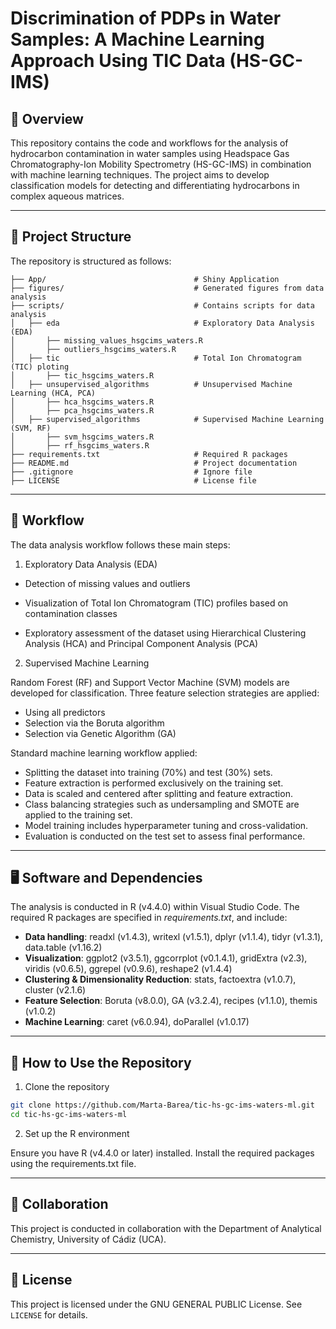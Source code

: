 # Discrimination of PDPs in Water Samples: A Machine Learning Approach Using TIC Data (HS-GC-IMS)

## 📌 Overview 

This repository contains the code and workflows for the analysis of hydrocarbon contamination in water samples using Headspace Gas Chromatography-Ion Mobility Spectrometry (HS-GC-IMS) in combination with machine learning techniques. The project aims to develop classification models for detecting and differentiating hydrocarbons in complex aqueous matrices.

---

## 📂 Project Structure

The repository is structured as follows:

```
├── App/                                 # Shiny Application
├── figures/                             # Generated figures from data analysis
├── scripts/                             # Contains scripts for data analysis
│   ├── eda                              # Exploratory Data Analysis (EDA)
│       ├── missing_values_hsgcims_waters.R
│       ├── outliers_hsgcims_waters.R
│   ├── tic                              # Total Ion Chromatogram (TIC) ploting 
│       ├── tic_hsgcims_waters.R
│   ├── unsupervised_algorithms          # Unsupervised Machine Learning (HCA, PCA)
│       ├── hca_hsgcims_waters.R
│       ├── pca_hsgcims_waters.R
│   ├── supervised_algorithms            # Supervised Machine Learning (SVM, RF)
│       ├── svm_hsgcims_waters.R
│       ├── rf_hsgcims_waters.R
├── requirements.txt                     # Required R packages
├── README.md                            # Project documentation
├── .gitignore                           # Ignore file
├── LICENSE                              # License file
```

---

## 🔄 Workflow

The data analysis workflow follows these main steps:

1. Exploratory Data Analysis (EDA)

- Detection of missing values and outliers

- Visualization of Total Ion Chromatogram (TIC) profiles based on contamination classes

- Exploratory assessment of the dataset using Hierarchical Clustering Analysis (HCA) and Principal Component Analysis (PCA)

2. Supervised Machine Learning

Random Forest (RF) and Support Vector Machine (SVM) models are developed for classification. Three feature selection strategies are applied:

- Using all predictors
- Selection via the Boruta algorithm
- Selection via Genetic Algorithm (GA)

Standard machine learning workflow applied:

- Splitting the dataset into training (70%) and test (30%) sets.
- Feature extraction is performed exclusively on the training set.
- Data is scaled and centered after splitting and feature extraction.
- Class balancing strategies such as undersampling and SMOTE are applied to the training set.
- Model training includes hyperparameter tuning and cross-validation.
- Evaluation is conducted on the test set to assess final performance.

---

## 🖥️ Software and Dependencies

The analysis is conducted in R (v4.4.0) within Visual Studio Code. The required R packages are specified in *requirements.txt*, and include:

- **Data handling**: readxl (v1.4.3), writexl (v1.5.1), dplyr (v1.1.4), tidyr (v1.3.1), data.table (v1.16.2)
- **Visualization**: ggplot2 (v3.5.1), ggcorrplot (v0.1.4.1), gridExtra (v2.3), viridis (v0.6.5), ggrepel (v0.9.6), reshape2 (v1.4.4)
- **Clustering & Dimensionality Reduction**: stats, factoextra (v1.0.7), cluster (v2.1.6)
- **Feature Selection**: Boruta (v8.0.0), GA (v3.2.4), recipes (v1.1.0), themis (v1.0.2)
- **Machine Learning**: caret (v6.0.94), doParallel (v1.0.17)

---

## 🚀 How to Use the Repository

1. Clone the repository
   
```bash
git clone https://github.com/Marta-Barea/tic-hs-gc-ims-waters-ml.git
cd tic-hs-gc-ims-waters-ml
```

2. Set up the R environment

Ensure you have R (v4.4.0 or later) installed. Install the required packages using the requirements.txt file.

___

## 🤝 Collaboration 

This project is conducted in collaboration with the Department of Analytical Chemistry, University of Cádiz (UCA).

---

## 📜 License

This project is licensed under the GNU GENERAL PUBLIC License. See `LICENSE` for details.

